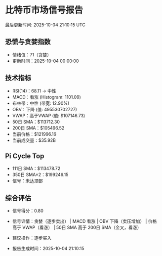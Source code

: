 # 比特币市场信号报告

最后更新时间: 2025-10-04 21:10:15 UTC

## 恐慌与贪婪指数
- 情绪值：71（贪婪）
- 更新时间：2025-10-04 00:00:00

## 技术指标
- RSI(14)：68.11 → 中性
- MACD：看涨 (Histogram: 1101.09)
- 布林带：中性 (带宽: 12.90%)
- OBV：下降 (值: 495530702727)
- VWAP：高于VWAP (值: $107146.73)
- 50日 SMA：$113712.30
- 200日 SMA：$105496.52
- 当前价格：$121996.16
- 当前成交量：$35.92B

## Pi Cycle Top
- 111日 SMA：$113478.72
- 350日 SMA×2：$199246.15
- 信号：未达顶部

## 综合评估
- 信号得分：0.80
- 信号详情：贪婪（逐步卖出） | MACD 看涨 | OBV 下降（卖压增加） | 价格高于 VWAP（看涨） | 50日 SMA 高于 200日 SMA（金叉，看涨）
- 建议操作：逐步买入

- 报告生成时间：2025-10-04 21:10:15
